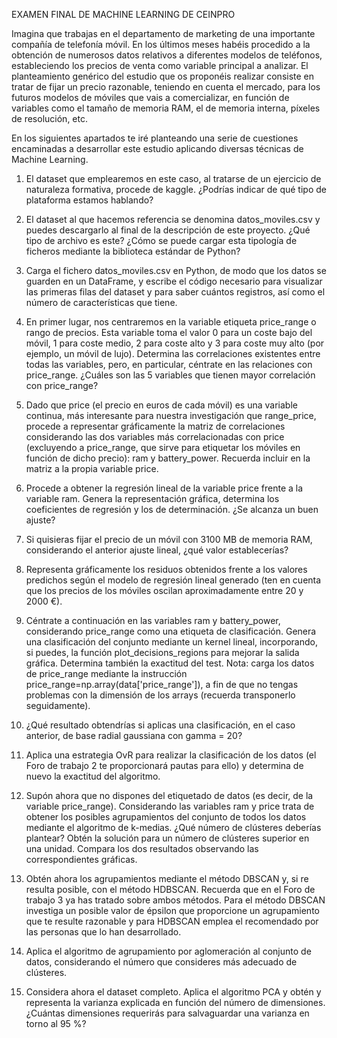 EXAMEN FINAL DE MACHINE LEARNING DE CEINPRO 



Imagina que trabajas en el departamento de marketing de una importante compañía de telefonía móvil. En los últimos meses habéis procedido a la obtención de numerosos datos relativos a diferentes modelos de teléfonos, estableciendo los precios de venta como variable principal a analizar. El planteamiento genérico del estudio que os proponéis realizar consiste en tratar de fijar un precio razonable, teniendo en cuenta el mercado, para los futuros modelos de móviles que vais a comercializar, en función de variables como el tamaño de memoria RAM, el de memoria interna, píxeles de resolución, etc.

En los siguientes apartados te iré planteando una serie de cuestiones encaminadas a desarrollar este estudio aplicando diversas técnicas de Machine Learning.

1. El dataset que emplearemos en este caso, al tratarse de un ejercicio de naturaleza formativa, procede de kaggle. ¿Podrías indicar de qué tipo de plataforma estamos hablando?

2. El dataset al que hacemos referencia se denomina datos_moviles.csv y puedes descargarlo al final de la descripción de este proyecto. ¿Qué tipo de archivo es este? ¿Cómo se puede cargar esta tipología de ficheros mediante la biblioteca estándar de Python?

3. Carga el fichero datos_moviles.csv en Python, de modo que los datos se guarden en un DataFrame, y escribe el código necesario para visualizar las primeras filas del dataset y para saber cuántos registros, así como el número de características que tiene.

4. En primer lugar, nos centraremos en la variable etiqueta price_range o rango de precios. Esta variable toma el valor 0 para un coste bajo del móvil, 1 para coste medio, 2 para coste alto y 3 para coste muy alto (por ejemplo, un móvil de lujo). Determina las correlaciones existentes entre todas las variables, pero, en particular, céntrate en las relaciones con price_range. ¿Cuáles son las 5 variables que tienen mayor correlación con price_range?

5. Dado que price (el precio en euros de cada móvil) es una variable continua, más interesante para nuestra investigación que range_price, procede a representar gráficamente la matriz de correlaciones considerando las dos variables más correlacionadas con price (excluyendo a price_range, que sirve para etiquetar los móviles en función de dicho precio): ram y battery_power. Recuerda incluir en la matriz a la propia variable price.

6. Procede a obtener la regresión lineal de la variable price frente a la variable ram. Genera la representación gráfica, determina los coeficientes de regresión y los de determinación. ¿Se alcanza un buen ajuste?

7. Si quisieras fijar el precio de un móvil con 3100 MB de memoria RAM, considerando el anterior ajuste lineal, ¿qué valor establecerías?

8. Representa gráficamente los residuos obtenidos frente a los valores predichos según el modelo de regresión lineal generado (ten en cuenta que los precios de los móviles oscilan aproximadamente entre 20 y 2000 €).

9. Céntrate a continuación en las variables ram y battery_power, considerando price_range como una etiqueta de clasificación. Genera una clasificación del conjunto mediante un kernel lineal, incorporando, si puedes, la función plot_decisions_regions para mejorar la salida gráfica. Determina también la exactitud del test. Nota: carga los datos de price_range mediante la instrucción price_range=np.array(data['price_range']), a fin de que no tengas problemas con la dimensión de los arrays (recuerda transponerlo seguidamente).

10. ¿Qué resultado obtendrías si aplicas una clasificación, en el caso anterior, de base radial gaussiana con gamma = 20?

11. Aplica una estrategia OvR para realizar la clasificación de los datos (el Foro de trabajo 2 te proporcionará pautas para ello) y determina de nuevo la exactitud del algoritmo.

12. Supón ahora que no dispones del etiquetado de datos (es decir, de la variable price_range). Considerando las variables ram y price trata de obtener los posibles agrupamientos del conjunto de todos los datos mediante el algoritmo de k-medias. ¿Qué número de clústeres deberías plantear? Obtén la solución para un número de clústeres superior en una unidad. Compara los dos resultados observando las correspondientes gráficas.

13. Obtén ahora los agrupamientos mediante el método DBSCAN y, si re resulta posible, con el método HDBSCAN. Recuerda que en el Foro de trabajo 3 ya has tratado sobre ambos métodos. Para el método DBSCAN investiga un posible valor de épsilon que proporcione un agrupamiento que te resulte razonable y para HDBSCAN emplea el recomendado por las personas que lo han desarrollado.

14. Aplica el algoritmo de agrupamiento por aglomeración al conjunto de datos, considerando el número que consideres más adecuado de clústeres.

15. Considera ahora el dataset completo. Aplica el algoritmo PCA y obtén y representa la varianza explicada en función del número de dimensiones. ¿Cuántas dimensiones requerirás para salvaguardar una varianza en torno al 95 %?
